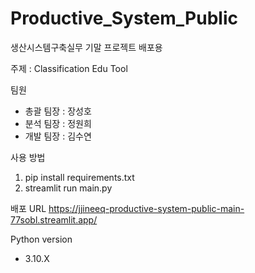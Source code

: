 # Productive_System_Public
생산시스템구축실무 기말 프로젝트 배포용

주제 : Classification Edu Tool

팀원 
 - 총괄 팀장 : 장성호
 - 분석 팀장 : 정원희
 - 개발 팀장 : 김수연

사용 방법 
1) pip install requirements.txt
2) streamlit run main.py

배포 URL 
https://jjineeq-productive-system-public-main-77sobl.streamlit.app/

Python version
- 3.10.X
